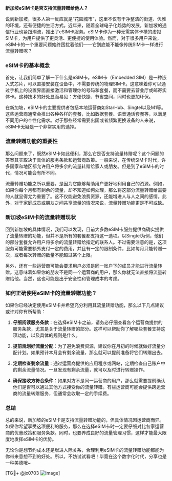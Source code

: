 **新加坡eSIM卡是否支持流量转赠给他人？**

说到新加坡，很多人第一反应就是“花园城市”，这里不仅有干净整洁的街道、优雅的环境，还有便捷的生活方式。近年来，随着全球电子化趋势的发展，新加坡的通信行业也紧跟潮流，推出了eSIM卡服务。eSIM卡作为一种无需实体卡槽的虚拟SIM卡，为用户提供了更灵活、更便捷的使用体验。然而，对于很多用户来说，eSIM卡的一个重要问题始终困扰着他们——它到底能不能像传统SIM卡一样进行流量转赠呢？

### eSIM卡的基本概念

首先，让我们简单了解一下什么是eSIM卡。eSIM卡（Embedded SIM）是一种嵌入式芯片，可以直接安装在设备中，不需要传统的物理SIM卡。这意味着你可以通过手机上的设置界面直接激活和管理你的号码和套餐，而不需要去营业厅或邮寄实体卡。这种技术的好处显而易见：方便快捷、节省空间，同时也更加环保。

在新加坡，eSIM卡的主要提供者包括本地运营商如StarHub、Singtel以及M1等。这些运营商通常会推出各种各样的套餐，比如数据套餐、语音通话套餐等，以满足不同用户的个性化需求。对于那些经常需要出国或者频繁更换设备的人来说，eSIM卡无疑是一个非常实用的选择。

### 流量转赠功能的重要性

那么问题来了，既然eSIM卡如此便利，那么它是否支持流量转赠呢？这个问题的答案其实取决于具体的服务条款和运营商政策。一般来说，在传统SIM卡时代，许多国家和地区都允许用户将多余的流量转赠给家人或朋友。但是到了eSIM卡的时代，情况可能会有所不同。

流量转赠功能之所以重要，是因为它能够帮助用户更好地利用自己的资源。例如，如果你每个月都有剩余的流量，却不知道如何处理，那么将这部分流量转赠给需要的人就显得尤为重要了。这不仅能避免浪费资源，还能增进人与人之间的感情。此外，对于家庭成员或朋友之间共享流量的情况来说，流量转赠功能更是不可或缺。

### 新加坡eSIM卡的流量转赠现状

回到新加坡的具体情况，我们可以发现，目前大多数eSIM卡服务提供商确实提供了流量转赠的功能，但并不是所有的套餐都支持这一选项。以Singtel为例，他们的部分套餐允许用户将多余的流量转赠给指定的联系人。不过需要注意的是，这项服务可能需要额外支付一定的费用，并且有一定的限制条件，比如每月只能转赠一次，或者每次转赠的数量不能超过某个上限。

另外，还有一些运营商可能会要求用户必须是同一账户下的成员才能进行流量转赠。这意味着如果你的朋友不是同一个运营商的用户，那么你就无法直接将流量转赠给他。当然，这也可能是出于安全性和管理成本的考虑。

### 如何正确使用eSIM卡的流量转赠功能？

如果你已经决定使用eSIM卡并希望充分利用其流量转赠功能，那么以下几点建议或许对你有所帮助：

1. **仔细阅读服务条款**：在选择eSIM卡之前，请务必仔细查看各个运营商提供的服务条款，尤其是关于流量转赠的部分。这样可以帮助你了解哪些套餐支持这项功能，以及具体的规则是什么。
   
2. **提前规划好流量分配**：为了避免浪费资源，建议你在月初的时候就做好流量分配计划。如果预计本月会有剩余流量，那么就可以提前准备将它们转赠出去。

3. **定期检查剩余流量**：通过运营商提供的应用程序或网站，定期检查自己账户中的剩余流量情况。一旦发现有剩余流量，就可以及时进行转赠操作。

4. **确保接收方符合条件**：如果对方不是同一运营商的用户，那么就需要提前确认他们是否可以通过其他方式接受你的流量转赠。有些运营商可能会提供跨运营商的流量转赠服务，但通常会收取一定的手续费。

### 总结

总的来说，新加坡的eSIM卡是支持流量转赠功能的，但具体情况因运营商而异。如果你希望享受这项便利的服务，那么在选择eSIM卡时一定要仔细对比各家运营商的优惠政策和服务条款。同时，也要养成良好的流量管理习惯，这样才能最大限度地发挥eSIM卡的优势。

无论你是想节约成本还是增进人际关系，合理利用eSIM卡的流量转赠功能都能为你带来意想不到的好处。所以，不妨试试看吧！毕竟在这个数字化时代，分享也是一种美德哦~

[TG💪+ @jx0703 ![Image](https://github.com/user-attachments/assets/dbca1d08-cadb-493c-b0ec-ad6f7a83f270)]